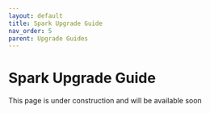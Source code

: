 ```yaml
---
layout: default
title: Spark Upgrade Guide
nav_order: 5
parent: Upgrade Guides
---
```


# Spark Upgrade Guide

This page is under construction and will be available soon
